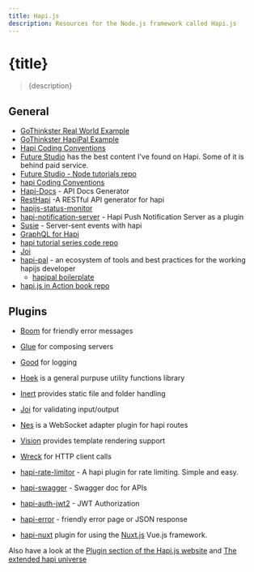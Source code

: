 ```yaml
---
title: Hapi.js
description: Resources for the Node.js framework called Hapi.js
---
```


# {title}

> {description}

## General

- [GoThinkster Real World Example](https://github.com/gothinkster/hapijs-realworld-example-app)
- [GoThinkster HapiPal Example](https://github.com/devinivy/hapipal-realworld-example-app)
- [Hapi Coding Conventions](https://hapijs.com/styleguide)
- [Future Studio](https://futurestud.io) has the best content I've found on Hapi. Some of it is behind paid service.
- [Future Studio - Node tutorials repo](https://github.com/fs-opensource/nodejs-tutorials-hapi)
- [hapi Coding Conventions](https://github.com/hapijs/contrib/blob/master/Style.md)
- [Hapi-Docs](https://github.com/SurveyLegend/hapi-docs) - API Docs Generator
- [RestHapi](https://github.com/JKHeadley/rest-hapi) -A RESTful API generator for hapi
- [hapijs-status-monitor](https://github.com/ziyasal/hapijs-status-monitor)
- [hapi-notification-server](https://github.com/tectual/hapi-notification-server) - Hapi Push Notification Server as a plugin
- [Susie](https://github.com/mtharrison/susie) - Server-sent events with hapi
- [GraphQL for Hapi](https://github.com/apollographql/apollo-server/tree/master/packages/apollo-server-hapi)
- [hapi tutorial series code repo](https://github.com/fs-opensource/nodejs-tutorials-hapi)
- [Joi](https://github.com/hapijs/joi)
- [hapi-pal](https://hapipal.com/) - an ecosystem of tools and best practices for the working hapijs developer
  - [hapipal boilerplate](https://github.com/hapipal/boilerplate)
- [hapi.js in Action book repo](https://github.com/mtharrison/hapi.js-in-action)

## Plugins

- [Boom](https://github.com/hapijs/boom) for friendly error messages
- [Glue](https://github.com/hapijs/glue) for composing servers
- [Good](https://github.com/hapijs/good) for logging
- [Hoek](https://github.com/hapijs/hoek) is a general purpuse utility functions library
- [Inert](https://github.com/hapijs/inert) provides static file and folder handling
- [Joi](https://github.com/hapijs/joi) for validating input/output
- [Nes](https://github.com/hapijs/nes) is a WebSocket adapter plugin for hapi routes
- [Vision](https://github.com/hapijs/vision) provides template rendering support
- [Wreck](https://github.com/hapijs/wreck) for HTTP client calls

- [hapi-rate-limitor](https://github.com/futurestudio/hapi-rate-limitor) - A hapi plugin for rate limiting. Simple and easy.
- [hapi-swagger](https://github.com/glennjones/hapi-swagger) - Swagger doc for APIs
- [hapi-auth-jwt2](https://www.npmjs.com/package/hapi-auth-jwt2) - JWT Authorization
- [hapi-error](https://github.com/dwyl/hapi-error) - friendly error page or JSON response
- [hapi-nuxt](https://github.com/nuxt-community/hapi-nuxt) plugin for using the [Nuxt.js](https://nuxtjs.org/) Vue.js framework.

Also have a look at the [Plugin section of the Hapi.js website](https://hapijs.com/plugins) and [The extended hapi universe](https://hapijs.com/plugins#The%20extended%20hapi%20universe)
